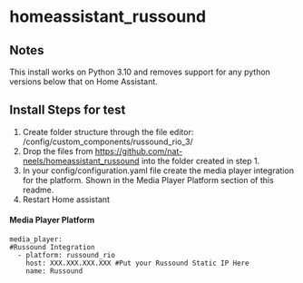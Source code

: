 # homeassistant_russound

## Notes
This install works on Python 3.10 and removes support for any python versions below that on Home Assistant.

## Install Steps for test
1. Create folder structure through the file editor:
  /config/custom_components/russound_rio_3/
2. Drop the files from https://github.com/nat-neels/homeassistant_russound into the folder created in step 1.
3. In your config/configuration.yaml file create the media player integration for the platform. Shown in the Media Player Platform section of this readme.
4. Restart Home assistant

#### Media Player Platform
```
media_player:
#Russound Integration
  - platform: russound_rio
    host: XXX.XXX.XXX.XXX #Put your Russound Static IP Here
    name: Russound
```
